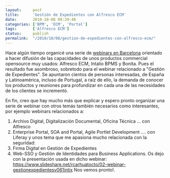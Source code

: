 ```yaml
---
layout:     post
title:      'Gestión de Expedientes con Alfresco ECM'
date:       2010-10-08 09:29:48
categories: ['BPM', 'ECM', 'Portal']
tags:       ['Alfresco ECM']
status:     publish 
permalink:  "/2010/10/08/gestion-de-expedientes-con-alfresco-ecm/"
---
```

Hace algún tiempo organicé una serie de [webinars en Barcelona](http://holisticsecurity.wordpress.com/2010/01/11/webinars-ecm-bpm/) orientado a hacer difusión de las capacidades de unos productos commercial opensource muy usados: Alfresco ECM, Intalio BPMS y Bonita.
Pues el resultado fue asombroso, sobretodo para el webinar relacionado a "Gestión de Expedientes". Se apuntaron cientos de personas interesadas, de España y Latinoamérica, incluso de Portugal, a raíz de ello, la demanda de conocer los productos y reuniones para profundizar en cada una de las necesidades de los clientes se incrementó.  

<!-- more -->  
En fin, creo que hay mucho más que explicar y espero pronto organizar una serie de webinar con otros temás también necesarios como interesantes, por ejemplo webinars relacionados a:
  1. Archivo Digital, Digitalización Documental, Oficina Técnica ... con Alfresco
  2. Enterprise Portal, SOA and Portal, Agile Portlet Development .... con Liferay
y unos tema que me apasiona mucho relacionada con la seguridad:
  1. Firma Digital en Gestión de Expedientes
  2. Web-SSO y Gestión de Identidades para Business Applications.
Os dejo con la presentación usada en dicho webinar:
https://www.slideshare.net/rcarhuatocto/02-webinar-gestionexpedientesv061intix
Nos vemos pronto!.
